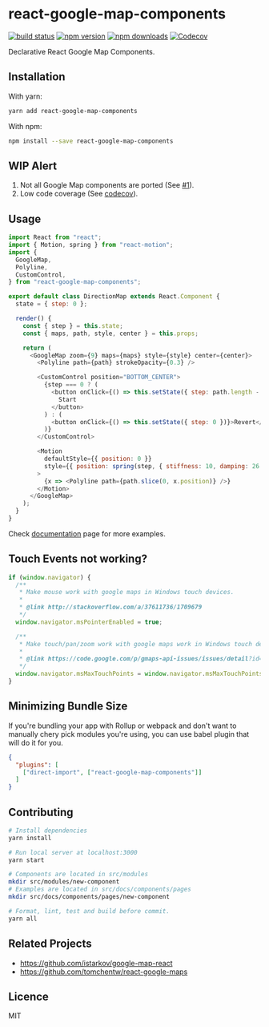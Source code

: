 # **react-google-map-components**

[![build status](https://img.shields.io/travis/umidbekkarimov/react-google-map-components/master.svg?style=flat-square)](https://travis-ci.org/umidbekkarimov/react-google-map-components)
[![npm version](https://img.shields.io/npm/v/react-google-map-components.svg?style=flat-square)](https://www.npmjs.com/package/react-google-map-components)
[![npm downloads](https://img.shields.io/npm/dm/react-google-map-components.svg?style=flat-square)](https://www.npmjs.com/package/react-google-map-components)
[![Codecov](https://img.shields.io/codecov/c/gh/umidbekkarimov/react-google-map-components.svg?style=flat-square)](https://codecov.io/gh/umidbekkarimov/react-google-map-components)

Declarative React Google Map Components.

## Installation

With yarn:


```bash
yarn add react-google-map-components
```

With npm:


```bash
npm install --save react-google-map-components
```

## WIP Alert

1. Not all Google Map components are ported (See [#1](https://github.com/umidbekkarimov/react-google-map-components/issues/1)).
2. Low code coverage (See [codecov](https://codecov.io/gh/umidbekkarimov/react-google-map-components)). 

## Usage

```javascript
import React from "react";
import { Motion, spring } from "react-motion";
import {
  GoogleMap,
  Polyline,
  CustomControl,
} from "react-google-map-components";

export default class DirectionMap extends React.Component {
  state = { step: 0 };

  render() {
    const { step } = this.state;
    const { maps, path, style, center } = this.props;

    return (
      <GoogleMap zoom={9} maps={maps} style={style} center={center}>
        <Polyline path={path} strokeOpacity={0.3} />

        <CustomControl position="BOTTOM_CENTER">
          {step === 0 ? (
            <button onClick={() => this.setState({ step: path.length - 1 })}>
              Start
            </button>
          ) : (
            <button onClick={() => this.setState({ step: 0 })}>Revert</button>
          )}
        </CustomControl>

        <Motion
          defaultStyle={{ position: 0 }}
          style={{ position: spring(step, { stiffness: 10, damping: 26 }) }}
        >
          {x => <Polyline path={path.slice(0, x.position)} />}
        </Motion>
      </GoogleMap>
    );
  }
}
```

Check [documentation](http://umidbekkarimov.github.io/react-google-map-components) page for more examples.

## Touch Events not working?

```javascript
if (window.navigator) {
  /**
   * Make mouse work with google maps in Windows touch devices.
   *
   * @link http://stackoverflow.com/a/37611736/1709679
   */
  window.navigator.msPointerEnabled = true;

  /**
   * Make touch/pan/zoom work with google maps work in Windows touch devices.
   *
   * @link https://code.google.com/p/gmaps-api-issues/issues/detail?id=6425
   */
  window.navigator.msMaxTouchPoints = window.navigator.msMaxTouchPoints || 2;
}
```

## Minimizing Bundle Size

If you're bundling your app with Rollup or webpack and don't want to manually chery pick modules you're using, you can use babel plugin that will do it for you.

```json
{
  "plugins": [
    ["direct-import", ["react-google-map-components"]]
  ]
}
```

## Contributing

```bash
# Install dependencies
yarn install

# Run local server at localhost:3000
yarn start

# Components are located in src/modules
mkdir src/modules/new-component
# Examples are located in src/docs/components/pages
mkdir src/docs/components/pages/new-component

# Format, lint, test and build before commit.
yarn all
```

## Related Projects

* https://github.com/istarkov/google-map-react
* https://github.com/tomchentw/react-google-maps

## Licence

MIT
